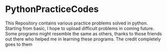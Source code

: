 # PythonPracticeCodes
This Repository contains various practice problems solved in python.
Starting from basic, I hope to upload difficult problems in coming future. 
Some programs might resemble the same as others, thanks to those friends out there who helped me in learning these programs. 
The credit completely goes to them
